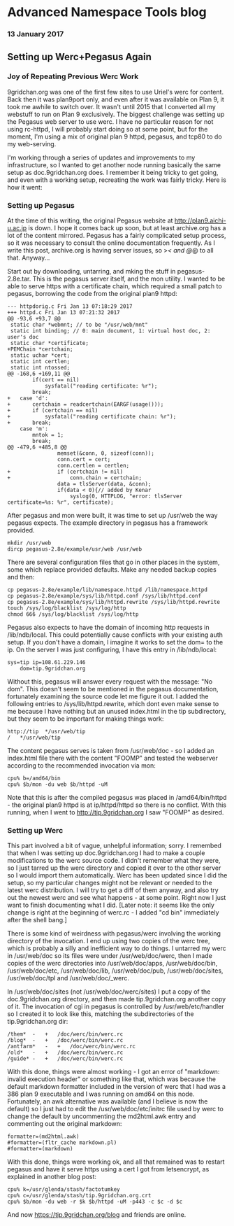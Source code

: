# Advanced Namespace Tools blog
### 13 January 2017

## Setting up Werc+Pegasus Again

### Joy of Repeating Previous Werc Work

9gridchan.org was one of the first few sites to use Uriel's werc for content. Back then it was plan9port only, and even after it was available on Plan 9, it took me awhile to switch over. It wasn't until 2015 that I converted all my webstuff to run on Plan 9 exclusively. The biggest challenge was setting up the Pegasus web server to use werc. I have no particular reason for not using rc-httpd, I will probably start doing so at some point, but for the moment, I'm using a mix of original plan 9 httpd, pegasus, and tcp80 to do my web-serving.

I'm working through a series of updates and improvements to my infrastructure, so I wanted to get another node running basically the same setup as doc.9gridchan.org does. I remember it being tricky to get going, and even with a working setup, recreating the work was fairly tricky. Here is how it went:

### Setting up Pegasus

At the time of this writing, the original Pegasus website at http://plan9.aichi-u.ac.jp is down. I hope it comes back up soon, but at least archive.org has a lot of the content mirrored. Pegasus has a fairly complicated setup process, so it was necessary to consult the online documentation frequently. As I write this post, archive.org is having server issues, so >_< and @_@ to all that. Anyway...

Start out by downloading, untarring, and mking the stuff in pegasus-2.8e.tar. This is the pegasus server itself, and the mon utility. I wanted to be able to serve https with a certificate chain, which required a small patch to pegasus, borrowing the code from the original plan9 httpd: 

	--- httpdorig.c	Fri Jan 13 07:18:29 2017
	+++ httpd.c	Fri Jan 13 07:21:32 2017
	@@ -93,6 +93,7 @@
	 static char *webmnt; // to be "/usr/web/mnt"
	 static int binding; // 0: main document, 1: virtual host doc, 2: user's doc
	 static char *certificate;
	+PEMChain *certchain;
	 static uchar *cert;
	 static int certlen;
	 static int ntossed;
	@@ -168,6 +169,11 @@
	 		if(cert == nil)
	 			sysfatal("reading certificate: %r");
	 		break;
	+	case 'd':
	+		certchain = readcertchain(EARGF(usage()));
	+		if (certchain == nil)
	+			sysfatal("reading certificate chain: %r");
	+		break;
	 	case 'm':
	 		mntok = 1;
	 		break;
	@@ -479,6 +485,8 @@
	 				memset(&conn, 0, sizeof(conn));
	 				conn.cert = cert;
	 				conn.certlen = certlen;
	+				if (certchain != nil)
	+					conn.chain = certchain;
	 				data = tlsServer(data, &conn);
	 				if(data < 0){// added by Kenar
	 					syslog(0, HTTPLOG, "error: tlsServer certificate=%s: %r", certificate);

After pegasus and mon were built, it was time to set up /usr/web the way pegasus expects. The example directory in pegasus has a framework provided.

	mkdir /usr/web
	dircp pegasus-2.8e/example/usr/web /usr/web

There are several configuration files that go in other places in the system, some which replace provided defaults. Make any needed backup copies and then:

	cp pegasus-2.8e/example/lib/namespace.httpd /lib/namespace.httpd
	cp pegasus-2.8e/example/sys/lib/httpd.conf /sys/lib/httpd.conf
	cp pegasus-2.8e/example/sys/lib/httpd.rewrite /sys/lib/httpd.rewrite
	touch /sys/log/blacklist /sys/log/http
	chmod 666 /sys/log/blacklist /sys/log/http

Pegasus also expects to have the domain of incoming http requests in /lib/ndb/local. This could potentially cause conflicts with your existing auth setup. If you don't have a domain, I imagine it works to set the dom= to the ip. On the server I was just configuring, I have this entry in /lib/ndb/local:

	sys=tip ip=108.61.229.146
		dom=tip.9gridchan.org

Without this, pegasus will answer every request with the message: "No dom". This doesn't seem to be mentioned in the pegasus documentation, fortunately examining the source code let me figure it out. I added the following entries to /sys/lib/httpd.rewrite, which dont even make sense to me because I have nothing but an unused index.html in the tip subdirectory, but they seem to be important for making things work:

	http://tip	*/usr/web/tip
	/	*/usr/web/tip

The content pegasus serves is taken from /usr/web/doc - so I added an index.html file there with the content "FOOMP" and tested the webserver according to the recommended invocation via mon:

	cpu% b=/amd64/bin
	cpu% $b/mon -du web $b/httpd -uM

Note that this is after the compiled pegasus was placed in /amd64/bin/httpd - the original plan9 httpd is at ip/httpd/httpd so there is no conflict. With this running, when I went to http://tip.9gridchan.org I saw "FOOMP" as desired. 

### Setting up Werc

This part involved a bit of vague, unhelpful information; sorry. I remembed that when I was setting up doc.9gridchan.org I had to make a couple modifications to the werc source code. I didn't remember what they were, so I just tarred up the werc directory and copied it over to the other server so I would import them automatically. Werc has been updated since I did the setup, so my particular changes might not be relevant or needed to the latest werc distribution. I will try to get a diff of them anyway, and also try out the newest werc and see what happens - at some point. Right now I just want to finish documenting what I did. [Later note: it seems like the only change is right at the beginning of werc.rc - I added "cd bin" immediately after the shell bang.]

There is some kind of weirdness with pegasus/werc involving the working directory of the invocation. I end up using two copies of the werc tree, which is probably a silly and inefficient way to do things. I untarred my werc in /usr/web/doc so its files were under /usr/web/doc/werc, then I made copies of the werc directories into /usr/web/doc/apps, /usr/web/doc/bin, /usr/web/doc/etc, /usr/web/doc/lib, /usr/web/doc/pub, /usr/web/doc/sites, /usr/web/doc/tpl and /usr/web/doc/\_werc. 

In /usr/web/doc/sites (not /usr/web/doc/werc/sites) I put a copy of the doc.9gridchan.org directory, and then made tip.9gridchan.org another copy of it. The invocation of cgi in pegasus is controlled by /usr/web/etc/handler so I created it to look like this, matching the subdirectories of the tip.9gridchan.org dir:

	/them*	-	+	/doc/werc/bin/werc.rc
	/blog*	-	+	/doc/werc/bin/werc.rc
	/antfarm*	-	+	/doc/werc/bin/werc.rc
	/old*	-	+	/doc/werc/bin/werc.rc
	/guide*	-	+	/doc/werc/bin/werc.rc

With this done, things were almost working - I got an error of "markdown: invalid execution header" or something like that, which was because the default markdown formatter included in the version of werc that I had was a 386 plan 9 executable and I was running on amd64 on this node. Fortunately, an awk alternative was available (and I believe is now the default) so I just had to edit the /usr/web/doc/etc/initrc file used by werc to change the default by uncommenting the md2html.awk entry and commenting out the original markdown:

	formatter=(md2html.awk)
	#formatter=(fltr_cache markdown.pl)
	#formatter=(markdown)

With this done, things were working ok, and all that remained was to restart pegasus and have it serve https using a cert I got from letsencrypt, as explained in another blog post:

	cpu% k=/usr/glenda/stash/factotumkey
	cpu% c=/usr/glenda/stash/tip.9gridchan.org.crt
	cpu% $b/mon -du web -r $k $b/httpd -uM -p443 -c $c -d $c

And now https://tip.9gridchan.org/blog and friends are online.
